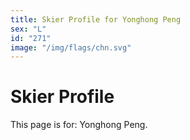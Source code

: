 ```yaml
---
title: Skier Profile for Yonghong Peng
sex: "L"
id: "271"
image: "/img/flags/chn.svg" 
---
```


# Skier Profile

This page is for: Yonghong Peng.
    